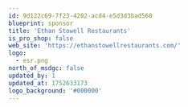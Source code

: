 ```yaml
---
id: 9d122c69-7f23-4202-acd4-e5d3d3bad560
blueprint: sponsor
title: 'Ethan Stowell Restaurants'
is_pro_shop: false
web_site: 'https://ethanstowellrestaurants.com/'
logo:
  - esr.png
north_of_msdgc: false
updated_by: 1
updated_at: 1752633173
logo_background: '#000000'
---
```

